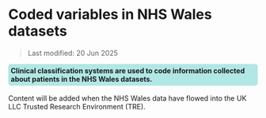 # Coded variables in  NHS Wales datasets
>Last modified: 20 Jun 2025
<div style="background-color: rgba(0, 178, 169, 0.3); padding: 5px; border-radius: 5px;"><strong>Clinical classification systems are used to code information collected about patients in the NHS Wales datasets.</strong></div>  
<br>
 Content will be added when the NHS Wales data have flowed into the UK LLC Trusted Research Environment (TRE). 